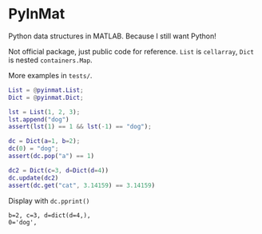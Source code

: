 # PyInMat

Python data structures in MATLAB. Because I still want Python!

Not official package, just public code for reference. `List` is `cellarray`, `Dict` is nested `containers.Map`.

More examples in `tests/`.

```matlab
List = @pyinmat.List;
Dict = @pyinmat.Dict;
```

```matlab
lst = List(1, 2, 3);
lst.append("dog")
assert(lst(1) == 1 && lst(-1) == "dog");
```
```matlab
dc = Dict(a=1, b=2); 
dc(0) = "dog"; 
assert(dc.pop("a") == 1)

dc2 = Dict(c=3, d=Dict(d=4))
dc.update(dc2)
assert(dc.get("cat", 3.14159) == 3.14159)
```
Display with `dc.pprint()`
```
b=2, c=3, d=dict(d=4,),
0='dog',
```

